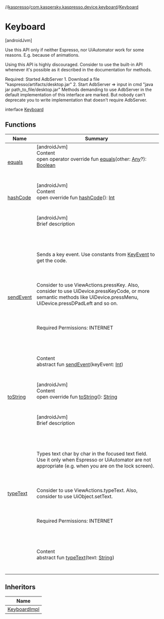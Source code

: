 //[kaspresso](../../index.md)/[com.kaspersky.kaspresso.device.keyboard](../index.md)/[Keyboard](index.md)



# Keyboard  
 [androidJvm] 



Use this API only if neither Espresso, nor UiAutomator work for some reasons. E.g. because of animations.



Using this API is highly discouraged. Consider to use the built-in API whenever it's possible as it described in the documentation for methods.



Required: Started AdbServer     1. Download a file "kaspresso/artifacts/desktop.jar"     2. Start AdbServer => input in cmd "java jar path_to_file/desktop.jar" Methods demanding to use AdbServer in the default implementation of this interface are marked.     But nobody can't deprecate you to write implementation that doesn't require AdbServer.



interface [Keyboard](index.md)   


## Functions  
  
|  Name|  Summary| 
|---|---|
| [equals](https://kotlinlang.org/api/latest/jvm/stdlib/kotlin/-any/equals.html)| [androidJvm]  <br>Content  <br>open operator override fun [equals](https://kotlinlang.org/api/latest/jvm/stdlib/kotlin/-any/equals.html)(other: [Any](https://kotlinlang.org/api/latest/jvm/stdlib/kotlin/-any/index.html)?): [Boolean](https://kotlinlang.org/api/latest/jvm/stdlib/kotlin/-boolean/index.html)  <br><br><br>
| [hashCode](https://kotlinlang.org/api/latest/jvm/stdlib/kotlin/-any/hash-code.html)| [androidJvm]  <br>Content  <br>open override fun [hashCode](https://kotlinlang.org/api/latest/jvm/stdlib/kotlin/-any/hash-code.html)(): [Int](https://kotlinlang.org/api/latest/jvm/stdlib/kotlin/-int/index.html)  <br><br><br>
| [sendEvent](send-event.md)| [androidJvm]  <br>Brief description  <br><br><br><br><br>Sends a key event. Use constants from [KeyEvent](https://developer.android.com/reference/kotlin/android/view/KeyEvent.html) to get the code.<br><br><br><br>Consider to use ViewActions.pressKey. Also, consider to use UiDevice.pressKeyCode, or more semantic methods like UiDevice.pressMenu, UiDevice.pressDPadLeft and so on.<br><br><br><br>Required Permissions: INTERNET<br><br><br><br>  <br>Content  <br>abstract fun [sendEvent](send-event.md)(keyEvent: [Int](https://kotlinlang.org/api/latest/jvm/stdlib/kotlin/-int/index.html))  <br><br><br>
| [toString](https://kotlinlang.org/api/latest/jvm/stdlib/kotlin/-any/to-string.html)| [androidJvm]  <br>Content  <br>open override fun [toString](https://kotlinlang.org/api/latest/jvm/stdlib/kotlin/-any/to-string.html)(): [String](https://kotlinlang.org/api/latest/jvm/stdlib/kotlin/-string/index.html)  <br><br><br>
| [typeText](type-text.md)| [androidJvm]  <br>Brief description  <br><br><br><br><br>Types text char by char in the focused text field. Use it only when Espresso or UiAutomator are not appropriate (e.g. when you are on the lock screen).<br><br><br><br>Consider to use ViewActions.typeText. Also, consider to use UiObject.setText.<br><br><br><br>Required Permissions: INTERNET<br><br><br><br>  <br>Content  <br>abstract fun [typeText](type-text.md)(text: [String](https://kotlinlang.org/api/latest/jvm/stdlib/kotlin/-string/index.html))  <br><br><br>


## Inheritors  
  
|  Name| 
|---|
| [KeyboardImpl](../-keyboard-impl/index.md)

